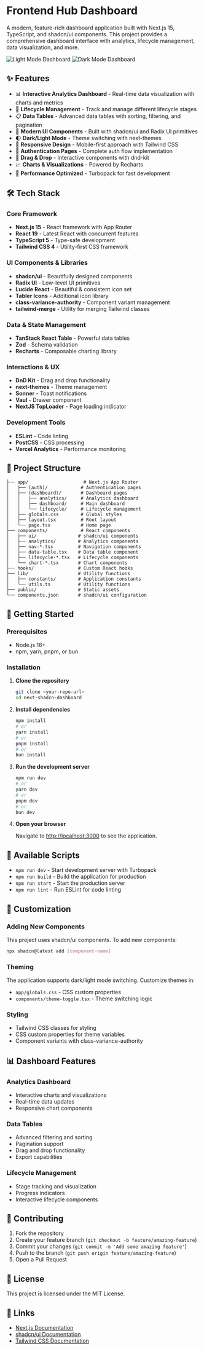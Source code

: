 # Frontend Hub Dashboard

A modern, feature-rich dashboard application built with Next.js 15, TypeScript, and shadcn/ui components. This project provides a comprehensive dashboard interface with analytics, lifecycle management, data visualization, and more.

![Light Mode Dashboard](./public/screenshot-light.png)
![Dark Mode Dashboard](./public/screenshot-dark.png)

## ✨ Features

- 📊 **Interactive Analytics Dashboard** - Real-time data visualization with charts and metrics
- 🔄 **Lifecycle Management** - Track and manage different lifecycle stages
- 📋 **Data Tables** - Advanced data tables with sorting, filtering, and pagination
- 🎨 **Modern UI Components** - Built with shadcn/ui and Radix UI primitives
- 🌓 **Dark/Light Mode** - Theme switching with next-themes
- 📱 **Responsive Design** - Mobile-first approach with Tailwind CSS
- 🔐 **Authentication Pages** - Complete auth flow implementation
- 🎯 **Drag & Drop** - Interactive components with dnd-kit
- 📈 **Charts & Visualizations** - Powered by Recharts
- 🚀 **Performance Optimized** - Turbopack for fast development

## 🛠️ Tech Stack

### Core Framework
- **Next.js 15** - React framework with App Router
- **React 19** - Latest React with concurrent features
- **TypeScript 5** - Type-safe development
- **Tailwind CSS 4** - Utility-first CSS framework

### UI Components & Libraries
- **shadcn/ui** - Beautifully designed components
- **Radix UI** - Low-level UI primitives
- **Lucide React** - Beautiful & consistent icon set
- **Tabler Icons** - Additional icon library
- **class-variance-authority** - Component variant management
- **tailwind-merge** - Utility for merging Tailwind classes

### Data & State Management
- **TanStack React Table** - Powerful data tables
- **Zod** - Schema validation
- **Recharts** - Composable charting library

### Interactions & UX
- **DnD Kit** - Drag and drop functionality
- **next-themes** - Theme management
- **Sonner** - Toast notifications
- **Vaul** - Drawer component
- **NextJS TopLoader** - Page loading indicator

### Development Tools
- **ESLint** - Code linting
- **PostCSS** - CSS processing
- **Vercel Analytics** - Performance monitoring

## 📁 Project Structure

```
├── app/                    # Next.js App Router
│   ├── (auth)/            # Authentication pages
│   ├── (dashboard)/       # Dashboard pages
│   │   ├── analytics/     # Analytics dashboard
│   │   ├── dashboard/     # Main dashboard
│   │   └── lifecycle/     # Lifecycle management
│   ├── globals.css        # Global styles
│   ├── layout.tsx         # Root layout
│   └── page.tsx           # Home page
├── components/            # React components
│   ├── ui/               # shadcn/ui components
│   ├── analytics/        # Analytics components
│   ├── nav-*.tsx         # Navigation components
│   ├── data-table.tsx    # Data table component
│   ├── lifecycle-*.tsx   # Lifecycle components
│   └── chart-*.tsx       # Chart components
├── hooks/                # Custom React hooks
├── lib/                  # Utility functions
│   ├── constants/        # Application constants
│   └── utils.ts          # Utility functions
├── public/               # Static assets
└── components.json       # shadcn/ui configuration
```

## 🚀 Getting Started

### Prerequisites

- Node.js 18+ 
- npm, yarn, pnpm, or bun

### Installation

1. **Clone the repository**
   ```bash
   git clone <your-repo-url>
   cd next-shadcn-dashboard
   ```

2. **Install dependencies**
   ```bash
   npm install
   # or
   yarn install
   # or
   pnpm install
   # or
   bun install
   ```

3. **Run the development server**
   ```bash
   npm run dev
   # or
   yarn dev
   # or
   pnpm dev
   # or
   bun dev
   ```

4. **Open your browser**
   
   Navigate to [http://localhost:3000](http://localhost:3000) to see the application.

## 🎨 Available Scripts

- `npm run dev` - Start development server with Turbopack
- `npm run build` - Build the application for production
- `npm run start` - Start the production server
- `npm run lint` - Run ESLint for code linting

## 🎨 Customization

### Adding New Components

This project uses shadcn/ui components. To add new components:

```bash
npx shadcn@latest add [component-name]
```

### Theming

The application supports dark/light mode switching. Customize themes in:
- `app/globals.css` - CSS custom properties
- `components/theme-toggle.tsx` - Theme switching logic

### Styling

- Tailwind CSS classes for styling
- CSS custom properties for theme variables
- Component variants with class-variance-authority

## 📊 Dashboard Features

### Analytics Dashboard
- Interactive charts and visualizations
- Real-time data updates
- Responsive chart components

### Data Tables
- Advanced filtering and sorting
- Pagination support
- Drag and drop functionality
- Export capabilities

### Lifecycle Management
- Stage tracking and visualization
- Progress indicators
- Interactive lifecycle components

## 🤝 Contributing

1. Fork the repository
2. Create your feature branch (`git checkout -b feature/amazing-feature`)
3. Commit your changes (`git commit -m 'Add some amazing feature'`)
4. Push to the branch (`git push origin feature/amazing-feature`)
5. Open a Pull Request

## 📝 License

This project is licensed under the MIT License.

## 🔗 Links

- [Next.js Documentation](https://nextjs.org/docs)
- [shadcn/ui Documentation](https://ui.shadcn.com)
- [Tailwind CSS Documentation](https://tailwindcss.com/docs)